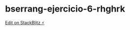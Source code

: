 # bserrang-ejercicio-6-rhghrk

[Edit on StackBlitz ⚡️](https://stackblitz.com/edit/bserrang-ejercicio-6-rhghrk)